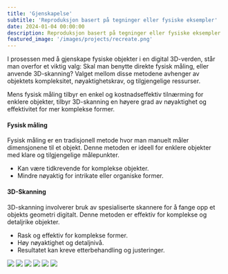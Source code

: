 ```yaml
---
title: 'Gjenskapelse'
subtitle: 'Reproduksjon basert på tegninger eller fysiske eksempler'
date: 2024-01-04 00:00:00
description: Reproduksjon basert på tegninger eller fysiske eksempler
featured_image: '/images/projects/recreate.png'
---
```


I prosessen med å gjenskape fysiske objekter i en digital 3D-verden, står man overfor et viktig valg: Skal man benytte direkte fysisk måling, eller anvende 3D-skanning? Valget mellom disse metodene avhenger av objektets kompleksitet, nøyaktighetskrav, og tilgjengelige ressurser.

Mens fysisk måling tilbyr en enkel og kostnadseffektiv tilnærming for enklere objekter, tilbyr 3D-skanning en høyere grad av nøyaktighet og effektivitet for mer komplekse former.

#### Fysisk måling
Fysisk måling er en tradisjonell metode hvor man manuelt måler dimensjonene til et objekt. Denne metoden er ideell for enklere objekter med klare og tilgjengelige målepunkter.

* Kan være tidkrevende for komplekse objekter.
* Mindre nøyaktig for intrikate eller organiske former.

#### 3D-Skanning
3D-skanning involverer bruk av spesialiserte skannere for å fange opp et objekts geometri digitalt. Denne metoden er effektiv for komplekse og detaljrike objekter.

* Rask og effektiv for komplekse former.
* Høy nøyaktighet og detaljnivå.
* Resultatet kan kreve etterbehandling og justeringer.

<div class="gallery" data-columns="3">
	<img src="{{site.baseurl}}/images/projects/recreate/Snap wrap spider coupling L.png">
	<img src="{{site.baseurl}}/images/projects/recreate/Connector housing.png">
	<img src="{{site.baseurl}}/images/projects/recreate/Custom tube.png">
	<img src="{{site.baseurl}}/images/projects/recreate/Tank washing nozzle.png">
	<img src="{{site.baseurl}}/images/projects/recreate/Cover.png">
	<img src="{{site.baseurl}}/images/projects/recreate/Skrue.png">
</div>

